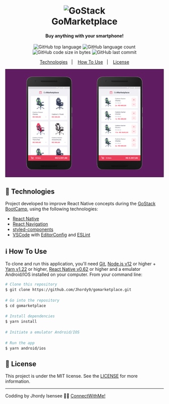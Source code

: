 <h1 align="center">
    <img alt="GoStack" src="https://storage.googleapis.com/golden-wind/bootcamp-gostack/header-desafios.png" />
    <br>
    GoMarketplace
</h1>

<h4 align="center">
  Buy anything with your smartphone!
</h4>
<p align="center">
  <img alt="GitHub top language" src="https://img.shields.io/github/languages/top/jhordy9/gomarketplace">

  <img alt="GitHub language count" src="https://img.shields.io/github/languages/count/jhordy9/gomarketplace">

  <img alt="GitHub code size in bytes" src="https://img.shields.io/github/languages/code-size/jhordy9/gomarketplace">

  <img alt="GitHub last commit" src="https://img.shields.io/github/last-commit/jhordy9/gomarketplace">


<p align="center">
  <a href="#rocket-technologies">Technologies</a>&nbsp;&nbsp;&nbsp;|&nbsp;&nbsp;&nbsp;
  <a href="#information_source-how-to-use">How To Use</a>&nbsp;&nbsp;&nbsp;|&nbsp;&nbsp;&nbsp;
  <a href="#memo-license">License</a>
</p>

<img alt="Explorer SVG" src="https://github.com/Jhordy9/gomarketplace/blob/master/assets/Group%2010.png" />

## :rocket: Technologies

Project developed to improve React Native concepts during the [GoStack BootCamp](https://rocketseat.com.br/bootcamp), using the following technologies:

-  [React Native](https://reactnative.dev/)
-  [React Navigation](https://reactnavigation.org/)
-  [styled-components](https://www.styled-components.com/)
-  [VSCode][vc] with [EditorConfig][vceditconfig] and [ESLint][vceslint]

## :information_source: How To Use

To clone and run this application, you'll need [Git](https://git-scm.com), [Node.js v12][nodejs] or higher + [Yarn v1.22][yarn] or higher, [React Native v0.62][reactnative] or higher and a emulator Android/IOS installed on your computer. From your command line:

```bash
# Clone this repository
$ git clone https://github.com/Jhordy9/gomarketplace.git

# Go into the repository
$ cd gomarketplace

# Install dependencies
$ yarn install

# Initiate a emulator Android/IOS

# Run the app
$ yarn android/ios
```

## :memo: License
This project is under the MIT license. See the [LICENSE](https://github.com/Jhordy9/gomarketplace/blob/master/LICENSE) for more information.

---

Codding by Jhordy Isensee 👨‍💻 [ConnectWithMe!](https://www.linkedin.com/in/jhordyisensee/)

[nodejs]: https://nodejs.org/
[yarn]: https://yarnpkg.com/
[vc]: https://code.visualstudio.com/
[vceditconfig]: https://marketplace.visualstudio.com/items?itemName=EditorConfig.EditorConfig
[vceslint]: https://marketplace.visualstudio.com/items?itemName=dbaeumer.vscode-eslint
[reactnative]: https://reactnative.dev/
